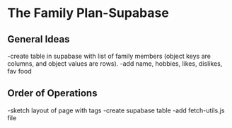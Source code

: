 # The Family Plan-Supabase

## General Ideas

-create table in supabase with list of family members (object keys are columns, and object values are rows).
-add name, hobbies, likes, dislikes, fav food

## Order of Operations

-sketch layout of page with tags
-create supabase table
-add fetch-utils.js file
